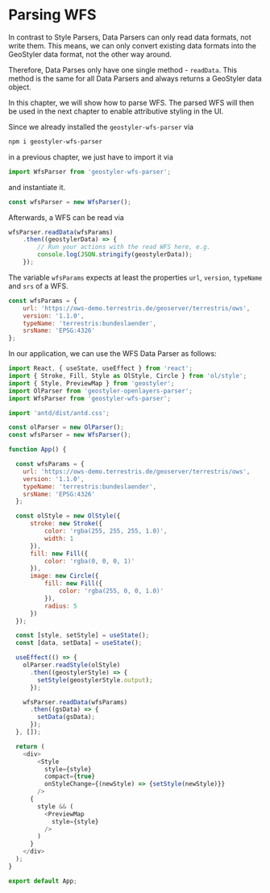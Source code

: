 
# Parsing WFS

In contrast to Style Parsers, Data Parsers can only read data formats, not write them. This means, we can only
convert existing data formats into the GeoStyler data format, not the other way around.

Therefore, Data Parses only have one single method - `readData`. This method is the same for all Data Parsers and
always returns a GeoStyler data object.

In this chapter, we will show how to parse WFS. The parsed WFS will then be used in the next chapter to enable
attributive styling in the UI.

Since we already installed the `geostyler-wfs-parser` via

```bash
npm i geostyler-wfs-parser
```

in a previous chapter, we just have to import it via

```js
import WfsParser from 'geostyler-wfs-parser';
```

and instantiate it.

```js
const wfsParser = new WfsParser();
```

Afterwards, a WFS can be read via

```js
wfsParser.readData(wfsParams)
    .then((geostylerData) => {
        // Run your actions with the read WFS here, e.g.
        console.log(JSON.stringify(geostylerData));
    });
```

The variable `wfsParams` expects at least the properties `url`, `version`, `typeName` and `srs` of a WFS.

```js
const wfsParams = {
    url: 'https://ows-demo.terrestris.de/geoserver/terrestris/ows',
    version: '1.1.0',
    typeName: 'terrestris:bundeslaender',
    srsName: 'EPSG:4326'
};
```

In our application, we can use the WFS Data Parser as follows:

```js
import React, { useState, useEffect } from 'react';
import { Stroke, Fill, Style as OlStyle, Circle } from 'ol/style';
import { Style, PreviewMap } from 'geostyler';
import OlParser from 'geostyler-openlayers-parser';
import WfsParser from 'geostyler-wfs-parser';

import 'antd/dist/antd.css';

const olParser = new OlParser();
const wfsParser = new WfsParser();

function App() {

  const wfsParams = {
    url: 'https://ows-demo.terrestris.de/geoserver/terrestris/ows',
    version: '1.1.0',
    typeName: 'terrestris:bundeslaender',
    srsName: 'EPSG:4326'
  };

  const olStyle = new OlStyle({
      stroke: new Stroke({
          color: 'rgba(255, 255, 255, 1.0)',
          width: 1
      }),
      fill: new Fill({
          color: 'rgba(0, 0, 0, 1)'
      }),
      image: new Circle({
          fill: new Fill({
              color: 'rgba(255, 0, 0, 1.0)'
          }),
          radius: 5
      })
  });

  const [style, setStyle] = useState();
  const [data, setData] = useState();

  useEffect(() => {
    olParser.readStyle(olStyle)
      .then((geostylerStyle) => {
        setStyle(geostylerStyle.output);
      });

    wfsParser.readData(wfsParams)
      .then((gsData) => {
        setData(gsData);
      });
  }, []);

  return (
    <div>
        <Style
          style={style}
          compact={true}
          onStyleChange={(newStyle) => {setStyle(newStyle)}}
        />
      {
        style && (
          <PreviewMap
            style={style}
          />
        )
      }
    </div>
  );
}

export default App;
```
